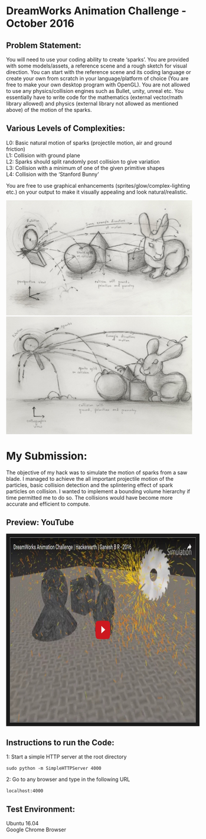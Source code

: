 # DreamWorks Animation Challenge - October 2016

## Problem Statement:

You will need to use your coding ability to create ‘sparks’. You are provided with some models/assets, a reference scene and a rough sketch for visual direction. You can start with the reference scene and its coding language or create your own from scratch in your language/platform of choice (You are free to make your own desktop program with OpenGL). You are not allowed to use any physics/collision engines such as Bullet, unity, unreal etc. You essentially have to write code for the mathematics (external vector/math library allowed) and physics (external library not allowed as mentioned above) of the motion of the sparks.


## Various Levels of Complexities:

L0: Basic natural motion of sparks (projectile motion, air and ground friction)  
L1: Collision with ground plane  
L2: Sparks should split randomly post collision to give variation  
L3: Collision with a minimum of one of the given primitive shapes  
L4: Collision with the ‘Stanford Bunny’  

You are free to use graphical enhancements (sprites/glow/complex-lighting etc.) on your output to make it visually appealing and look natural/realistic.

![alt tag](https://github.com/ganeshbelgur/dreamWorks_Oct2016/blob/master/persp.jpg)
![alt tag](https://github.com/ganeshbelgur/dreamWorks_Oct2016/blob/master/ortho.jpg)

# My Submission:

The objective of my hack was to simulate the motion of sparks from a saw blade. I managed to achieve the all important projectile motion of the particles, basic collision detection and the splintering effect of spark particles on collision. I wanted to implement a bounding volume hierarchy if time permitted me to do so. The collisions would have become more accurate and efficient to compute.

## Preview: YouTube

<a href="http://www.youtube.com/watch?feature=player_embedded&v=dLn6G82HxNI" target="_blank"><img src="https://github.com/ganeshbelgur/dreamWorks_Oct2016/blob/master/thumbnail.jpg" alt="DreamWorks Animation Challenge | Ganesh B R" width="900" height="500" border="10" /></a>

## Instructions to run the Code:

1: Start a simple HTTP server at the root directory

```shell
sudo python -m SimpleHTTPServer 4000
```

2: Go to any browser and type in the following URL

```shell
localhost:4000
```

## Test Environment:

Ubuntu 16.04 <br/>
Google Chrome Browser <br/>